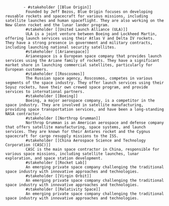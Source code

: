 			- #stakeholder [[Blue Origin]]
			 Founded by Jeff Bezos, Blue Origin focuses on developing reusable rockets and spacecraft for various missions, including satellite launches and human spaceflight. They are also working on the New Glenn rocket and the lunar lander program.
			 #stakeholder [[United Launch Alliance (ULA)]]
			 ULA is a joint venture between Boeing and Lockheed Martin, offering launch services using their Atlas V and Delta IV rockets. They have a strong presence in government and military contracts, including launching national security satellites.
			 #stakeholder [[Arianespace]]
			 Arianespace is a European space company that provides launch services using the Ariane family of rockets. They have a significant market share in launching commercial satellites, particularly for European customers.
			 #stakeholder [[Roscosmos]]
			 The Russian space agency, Roscosmos, competes in various segments of the space industry. They offer launch services using their Soyuz rockets, have their own crewed space program, and provide services to international partners.
			 #stakeholder [[Boeing]]
			 Boeing, a major aerospace company, is a competitor in the space industry. They are involved in satellite manufacturing, providing space transportation services, and have been a long-standing NASA contractor.
			 #stakeholder [[Northrop Grumman]]
			 Northrop Grumman is an American aerospace and defense company that offers satellite manufacturing, space systems, and launch services. They are known for their Antares rocket and the Cygnus spacecraft for cargo resupply missions to the ISS.
			 #stakeholder [[China Aerospace Science and Technology Corporation (CASC)]]
			 CASC is the main space contractor in China, responsible for various space missions, including satellite launches, lunar exploration, and space station development.
			 #stakeholder [[Rocket Lab]]
			 An emerging private space company challenging the traditional space industry with innovative approaches and technologies.
			 #stakeholder [[Virgin Orbit]]
			 An emerging private space company challenging the traditional space industry with innovative approaches and technologies.
			 #stakeholder [[Relativity Space]]
			 An emerging private space company challenging the traditional space industry with innovative approaches and technologies.



